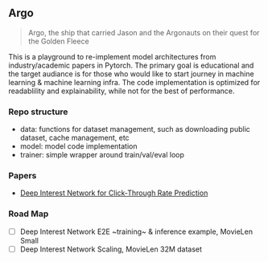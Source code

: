 ## Argo

> Argo, the ship that carried Jason and the Argonauts on their quest for the Golden Fleece

This is a playground to re-implement model architectures from industry/academic papers in Pytorch. The primary goal is educational and the target audiance is for those who would like to start journey in machine learning & machine learning infra. The code implementation is optimized for readablility and explainability, while not for the best of performance.

### Repo structure
- data: functions for dataset management, such as downloading public dataset, cache management, etc
- model: model code implementation
- trainer: simple wrapper around train/val/eval loop

### Papers
- [Deep Interest Network for Click-Through Rate Prediction](https://arxiv.org/abs/1706.06978)

### Road Map

- [ ] Deep Interest Network E2E ~training~ & inference example, MovieLen Small
- [ ] Deep Interest Network Scaling, MovieLen 32M dataset
